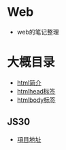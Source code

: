 # Web
- web的笔记整理
# 大概目录

- [html简介](./01html/0.简介.md)
- [htmlhead标签](./01html/1.head的内容.md)
- [htmlbody标签](./01html/2.body的内容.md)


## JS30
- [項目地址](./03webProject/js30/README.md)